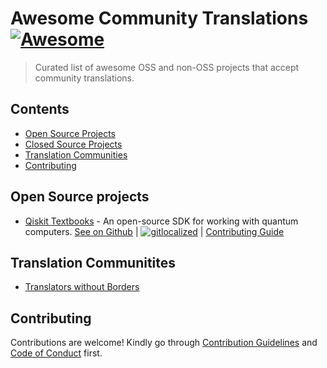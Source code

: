 # Awesome Community Translations [![Awesome](https://awesome.re/badge-flat.svg)](https://awesome.re)

> Curated list of awesome OSS and non-OSS projects that accept community translations.

## Contents

- [Open Source Projects](#open-source-projects)
- [Closed Source Projects](#closed-source-projects)
- [Translation Communities](#translation-communities)
- [Contributing](#contributing)

## Open Source projects
- [Qiskit Textbooks](https://qiskit.org/learn) - An open-source SDK for working with quantum computers. [See on Github](https://github.com/Qiskit/platypus) | [![gitlocalized ](https://gitlocalize.com/repo/7494/whole_project/badge.svg)](https://gitlocalize.com/repo/7494/whole_project?utm_source=badge) | [Contributing Guide](https://github.com/Qiskit/platypus/blob/main/TRANSLATING.md)


## Translation Communitites

- [Translators without Borders](https://translatorswithoutborders.org)


## Contributing

Contributions are welcome! Kindly go through [Contribution Guidelines](CONTRIBUTING.md) and [Code of Conduct](CODE-OF-CONDUCT.md) first.
